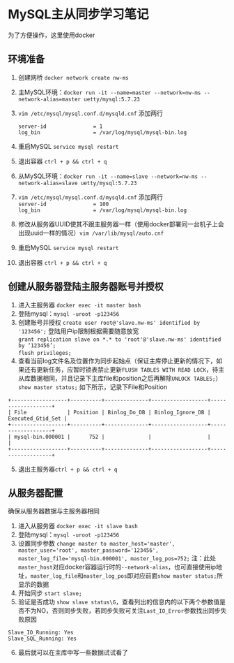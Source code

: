 # MySQL主从同步学习笔记
为了方便操作，这里使用docker

## 环境准备
1. 创建网桥 `docker network create nw-ms`  
2. 主MySQL环境：`docker run -it --name=master --network=nw-ms --network-alias=master uetty/mysql:5.7.23`  
3. `vim /etc/mysql/mysql.conf.d/mysqld.cnf`  添加两行  

    ```
    server-id               = 1
    log_bin                 = /var/log/mysql/mysql-bin.log
    ```
4. 重启MySQL `service mysql restart` 
5. 退出容器    `ctrl + p && ctrl + q`  
6. 从MySQL环境：`docker run -it --name=slave --network=nw-ms --network-alias=slave uetty/mysql:5.7.23`  
7. `vim /etc/mysql/mysql.conf.d/mysqld.cnf`  添加两行  
   ` server-id               = 100 `  
   ` log_bin                 = /var/log/mysql/mysql-bin.log `  
8. 修改从服务器UUID使其不跟主服务器一样（使用docker部署同一台机子上会出现uuid一样的情况）`vim /var/lib/mysql/auto.cnf`  
9. 重启MySQL `service mysql restart` 
10. 退出容器 `ctrl + p && ctrl + q`  

## 创建从服务器登陆主服务器账号并授权
1. 进入主服务器 `docker exec -it master bash`  
2. 登陆mysql：`mysql -uroot -p123456`  
3. 创建账号并授权
    `create user root@'slave.nw-ms' identified by '123456';`  登陆用户ip限制根据需要随意放宽  
    `grant replication slave on *.* to 'root'@'slave.nw-ms' identified by ‘123456’;`  
    `flush privileges;`
4. 查看当前log文件名及位置作为同步起始点（保证主库停止更新的情况下，如果还有更新任务，应暂时锁表禁止更新`FLUSH TABLES WITH READ LOCK`，待主从库数据相同，并且记录下主库file和position之后再解除`UNLOCK TABLES;`）
    `show master status;` 如下所示，记录下File和Position
```
+------------------+----------+--------------+------------------+-------------------+
| File             | Position | Binlog_Do_DB | Binlog_Ignore_DB | Executed_Gtid_Set |
+------------------+----------+--------------+------------------+-------------------+
| mysql-bin.000001 |      752 |              |                  |                   |
+------------------+----------+--------------+------------------+-------------------+
```
5. 退出主服务器`ctrl + p && ctrl + q`  

## 从服务器配置
确保从服务器数据与主服务器相同
1. 进入从服务器 `docker exec -it slave bash`  
2. 登陆mysql：`mysql -uroot -p123456`  
3. 设置同步参数 `change master to master_host='master', master_user='root', master_password='123456', master_log_file='mysql-bin.000001', master_log_pos=752;`   注：此处`master_host`对应docker容器运行时的`--network-alias`，也可直接使用ip地址，`master_log_file`和`master_log_pos`即对应前面`show master status;`所显示的数据  
4. 开始同步 `start slave;`  
5. 验证是否成功 `show slave status\G`，查看列出的信息内的以下两个参数值是否不为NO，否则同步失败，若同步失败可关注`Last_IO_Error`参数找出同步失败原因
```
Slave_IO_Running: Yes  
Slave_SQL_Running: Yes  
```
6. 最后就可以在主库中写一些数据试试看了
